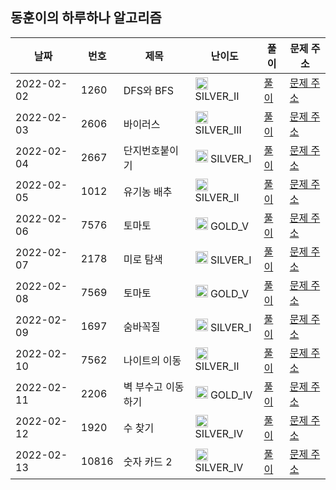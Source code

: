 
## 동훈이의 하루하나 알고리즘
|날짜|번호|제목|난이도|풀이|문제 주소|
|----|---|----|----|---|----|
|2022-02-02|1260|DFS와 BFS|<img src="https://static.solved.ac/tier_small/9.svg" width="20" height="20" /> SILVER_II|[풀이](https://github.com/AnA-algorithm/2021-algorithm-study/blob/main/신동훈/백준1260.java)|[문제 주소](https://www.acmicpc.net/problem/1260)|
|2022-02-03|2606|바이러스|<img src="https://static.solved.ac/tier_small/8.svg" width="20" height="20" /> SILVER_III|[풀이](https://github.com/AnA-algorithm/2021-algorithm-study/blob/main/신동훈/백준2606.java)|[문제 주소](https://www.acmicpc.net/problem/2606)|
|2022-02-04|2667|단지번호붙이기|<img src="https://static.solved.ac/tier_small/10.svg" width="20" height="20" /> SILVER_I|[풀이](https://github.com/AnA-algorithm/2021-algorithm-study/blob/main/신동훈/백준2667.java)|[문제 주소](https://www.acmicpc.net/problem/2667)|
|2022-02-05|1012|유기농 배추|<img src="https://static.solved.ac/tier_small/9.svg" width="20" height="20" /> SILVER_II|[풀이](https://github.com/AnA-algorithm/2021-algorithm-study/blob/main/신동훈/백준1012.java)|[문제 주소](https://www.acmicpc.net/problem/1012)|
|2022-02-06|7576|토마토|<img src="https://static.solved.ac/tier_small/11.svg" width="20" height="20" /> GOLD_V|[풀이](https://github.com/AnA-algorithm/2021-algorithm-study/blob/main/신동훈/백준7576.java)|[문제 주소](https://www.acmicpc.net/problem/7576)|
|2022-02-07|2178|미로 탐색|<img src="https://static.solved.ac/tier_small/10.svg" width="20" height="20" /> SILVER_I|[풀이](https://github.com/AnA-algorithm/2021-algorithm-study/blob/main/신동훈/백준2178.java)|[문제 주소](https://www.acmicpc.net/problem/2178)|
|2022-02-08|7569|토마토|<img src="https://static.solved.ac/tier_small/11.svg" width="20" height="20" /> GOLD_V|[풀이](https://github.com/AnA-algorithm/2021-algorithm-study/blob/main/신동훈/백준7569.java)|[문제 주소](https://www.acmicpc.net/problem/7569)|
|2022-02-09|1697|숨바꼭질|<img src="https://static.solved.ac/tier_small/10.svg" width="20" height="20" /> SILVER_I|[풀이](https://github.com/AnA-algorithm/2021-algorithm-study/blob/main/신동훈/백준1697.java)|[문제 주소](https://www.acmicpc.net/problem/1697)|
|2022-02-10|7562|나이트의 이동|<img src="https://static.solved.ac/tier_small/9.svg" width="20" height="20" /> SILVER_II|[풀이](https://github.com/AnA-algorithm/2021-algorithm-study/blob/main/신동훈/백준7562.java)|[문제 주소](https://www.acmicpc.net/problem/7562)|
|2022-02-11|2206|벽 부수고 이동하기|<img src="https://static.solved.ac/tier_small/12.svg" width="20" height="20" /> GOLD_IV|[풀이](https://github.com/AnA-algorithm/2021-algorithm-study/blob/main/신동훈//백준2206.java)|[문제 주소](https://www.acmicpc.net/problem/2206)|
|2022-02-12|1920|수 찾기|<img src="https://static.solved.ac/tier_small/7.svg" width="20" height="20" /> SILVER_IV|[풀이](https://github.com/AnA-algorithm/2021-algorithm-study/blob/main/신동훈//백준1920.java)|[문제 주소](https://www.acmicpc.net/problem/1920)|
|2022-02-13|10816|숫자 카드 2|<img src="https://static.solved.ac/tier_small/7.svg" width="20" height="20" /> SILVER_IV|[풀이](https://github.com/AnA-algorithm/2021-algorithm-study/blob/main/신동훈//백준10816.java)|[문제 주소](https://www.acmicpc.net/problem/10816)|
